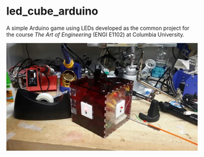 # led_cube_arduino
A simple Arduino game using LEDs developed as the common project for the course *The Art of Engineering* (ENGI E1102) at Columbia University.

![alt_text](https://github.com/taekb/led_cube_arduino/blob/master/images/ledcube.jpg?raw=true)
